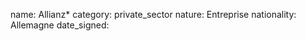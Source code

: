 name: Allianz*
category: private_sector
nature:  Entreprise
nationality: Allemagne
date_signed:
    